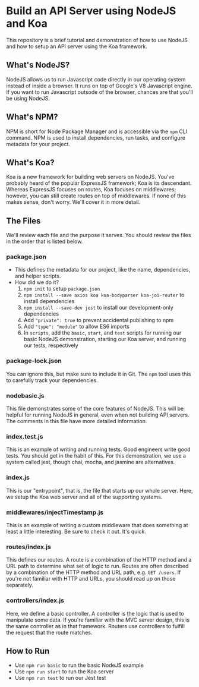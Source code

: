 # Build an API Server using NodeJS and Koa

This repository is a brief tutorial and demonstration of how to use NodeJS and how to setup an API server using the Koa framework.

## What's NodeJS?
NodeJS allows us to run Javascript code directly in our operating system instead of inside a browser. It runs on top of Google's V8 Javascript engine. If you want to run Javascript outsode of the browser, chances are that you'll be using NodeJS.

## What's NPM?
NPM is short for Node Package Manager and is accessible via the `npm` CLI command. NPM is used to install dependencies, run tasks, and configure metadata for your project.

## What's Koa?
Koa is a new framework for building web servers on NodeJS. You've probably heard of the popular ExpressJS framework; Koa is its descendant. Whereas ExpressJS focuses on routes, Koa focuses on middlewares; however, you can still create routes on top of middlewares. If none of this makes sense, don't worry. We'll cover it in more detail.

## The Files
We'll review each file and the purpose it serves. You should review the files in the order that is listed below.

### package.json
* This defines the metadata for our project, like the name, dependencies, and helper scripts.
* How did we do it?
    1. `npm init` to setup `package.json`
    2. `npm install --save axios koa koa-bodyparser koa-joi-router` to install dependencies
    3. `npm install --save-dev jest` to install our development-only dependencies
    4. Add `"private": true` to prevent accidental publishing to npm
    5. Add `"type": "module"` to allow ES6 imports
    6. In `scripts`, add the `basic`, `start`, and `test` scripts for running our basic NodeJS demonstration, starting our Koa server, and running our tests, respectively

### package-lock.json
You can ignore this, but make sure to include it in Git. The `npm` tool uses this to carefully track your dependencies.

### nodebasic.js
This file demonstrates some of the core features of NodeJS. This will be helpful for running NodeJS in general, even when not building API servers. The comments in this file have more detailed information.

### index.test.js
This is an example of writing and running tests. Good engineers write good tests. You should get in the habit of this. For this demonstration, we use a system called jest, though chai, mocha, and jasmine are alternatives.

### index.js
This is our "entrypoint", that is, the file that starts up our whole server. Here, we setup the Koa web server and all of the supporting systems.

### middlewares/injectTimestamp.js
This is an example of writing a custom middleware that does something at least a little interesting. Be sure to check it out. It's quick.

### routes/index.js
This defines our routes. A route is a combination of the HTTP method and a URL path to determine what set of logic to run. Routes are often described by a combination of the HTTP method and URL path, e.g. `GET /users`. If you're not familiar with HTTP and URLs, you should read up on those separately.

### controllers/index.js
Here, we define a basic controller. A controller is the logic that is used to manipulate some data. If you're familiar with the MVC server design, this is the same controller as in that framework. Routers use controllers to fulfill the request that the route matches.

## How to Run
* Use `npm run basic` to run the basic NodeJS example
* Use `npm run start` to run the Koa server
* Use `npm run test` to run our Jest test
